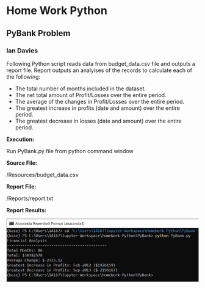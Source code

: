 # Home Work Python
## PyBank Problem
### Ian Davies
 Following Python script reads data from budget_data.csv file and outputs a report file. 
 Report outputs an analyises of the records to calculate each of the following:

* The total number of months included in the dataset.
* The net total amount of Profit/Losses over the entire period.
* The average of the changes in Profit/Losses over the entire period.
* The greatest increase in profits (date and amount) over the entire period.
* The greatest decrease in losses (date and amount) over the entire period.

**Execution:**

Run PyBank.py file from python command window

**Source File:**

/Resources/budget_data.csv

**Report File:**

/Reports/report.txt

**Report Results:**

![](images/results.JPG)